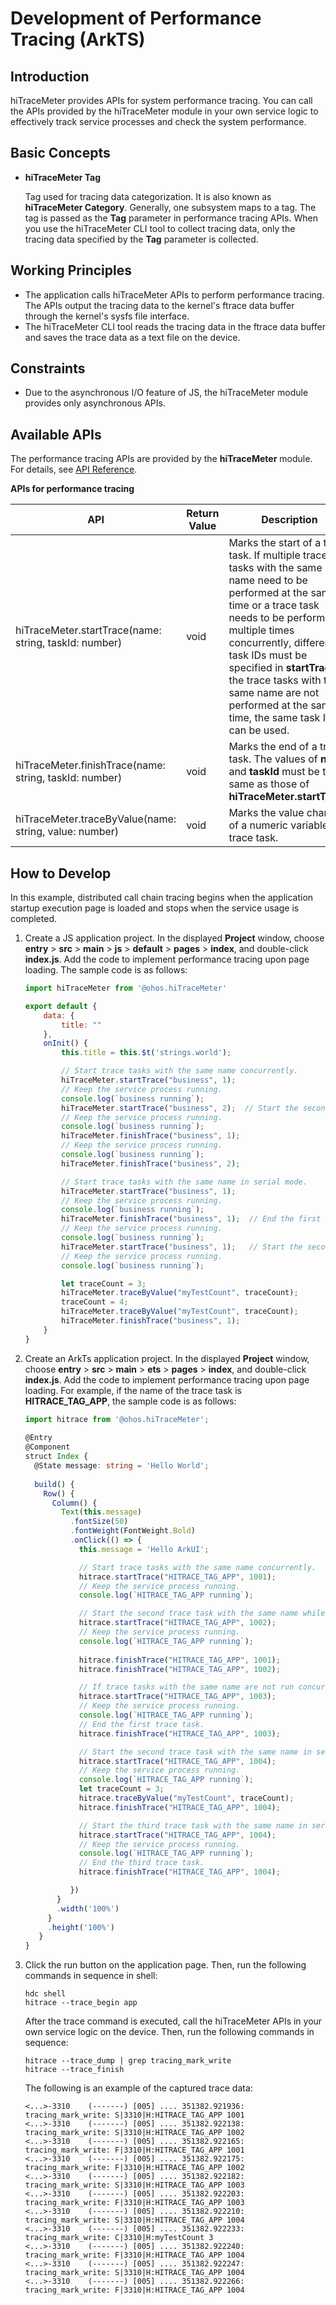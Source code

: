 # Development of Performance Tracing (ArkTS)

## Introduction

hiTraceMeter provides APIs for system performance tracing. You can call the APIs provided by the hiTraceMeter module in your own service logic to effectively track service processes and check the system performance.

## Basic Concepts

- **hiTraceMeter Tag**

  Tag used for tracing data categorization. It is also known as **hiTraceMeter Category**. Generally, one subsystem maps to a tag. The tag is passed as the **Tag** parameter in performance tracing APIs. When you use the hiTraceMeter CLI tool to collect tracing data, only the tracing data specified by the **Tag** parameter is collected.

## Working Principles

- The application calls hiTraceMeter APIs to perform performance tracing. The APIs output the tracing data to the kernel's ftrace data buffer through the kernel's sysfs file interface.
- The hiTraceMeter CLI tool reads the tracing data in the ftrace data buffer and saves the trace data as a text file on the device.

## Constraints

- Due to the asynchronous I/O feature of JS, the hiTraceMeter module provides only asynchronous APIs.

## Available APIs

The performance tracing APIs are provided by the **hiTraceMeter** module. For details, see [API Reference]( ../reference/apis/js-apis-hitracemeter.md).

**APIs for performance tracing**

| API                                                   | Return Value | Description                                                                                                                  |
| ------------------------------------------------------ | ---- | -------------------------------------------------------------------------------------------------------------------- |
| hiTraceMeter.startTrace(name: string, taskId: number)  | void | Marks the start of a trace task. If multiple trace tasks with the same name need to be performed at the same time or a trace task needs to be performed multiple times concurrently, different task IDs must be specified in **startTrace**. If the trace tasks with the same name are not performed at the same time, the same task ID can be used.|
| hiTraceMeter.finishTrace(name: string, taskId: number) | void | Marks the end of a trace task. The values of **name** and **taskId** must be the same as those of **hiTraceMeter.startTrace**.                                                                |
| hiTraceMeter.traceByValue(name: string, value: number) | void | Marks the value changes of a numeric variable in a trace task.                                                                                         |

## How to Develop

In this example, distributed call chain tracing begins when the application startup execution page is loaded and stops when the service usage is completed.

1. Create a JS application project. In the displayed **Project** window, choose **entry** > **src** > **main** > **js** > **default** > **pages** > **index**, and double-click **index.js**. Add the code to implement performance tracing upon page loading. The sample code is as follows:

   ```js
   import hiTraceMeter from '@ohos.hiTraceMeter'

   export default {
       data: {
           title: ""
       },
       onInit() {
           this.title = this.$t('strings.world');

           // Start trace tasks with the same name concurrently.
           hiTraceMeter.startTrace("business", 1);
           // Keep the service process running.
           console.log(`business running`);
           hiTraceMeter.startTrace("business", 2);  // Start the second trace task with the same name while the first task is still running. The tasks are running concurrently and therefore their taskId must be different.
           // Keep the service process running.
           console.log(`business running`);
           hiTraceMeter.finishTrace("business", 1);
           // Keep the service process running.
           console.log(`business running`);
           hiTraceMeter.finishTrace("business", 2);

           // Start trace tasks with the same name in serial mode.
           hiTraceMeter.startTrace("business", 1);
           // Keep the service process running.
           console.log(`business running`);
           hiTraceMeter.finishTrace("business", 1);  // End the first trace task.
           // Keep the service process running.
           console.log(`business running`);
           hiTraceMeter.startTrace("business", 1);   // Start the second trace task with the same name in serial mode.
           // Keep the service process running.
           console.log(`business running`);

           let traceCount = 3;
           hiTraceMeter.traceByValue("myTestCount", traceCount);
           traceCount = 4;
           hiTraceMeter.traceByValue("myTestCount", traceCount);
           hiTraceMeter.finishTrace("business", 1);
       }
   }
   ```

2. Create an ArkTs application project. In the displayed **Project** window, choose **entry** > **src** > **main** > **ets** > **pages** > **index**, and double-click **index.js**. Add the code to implement performance tracing upon page loading. For example, if the name of the trace task is **HITRACE\_TAG\_APP**, the sample code is as follows:
 
   ```ts
   import hitrace from '@ohos.hiTraceMeter';
  
   @Entry
   @Component
   struct Index {
     @State message: string = 'Hello World';
 
     build() {
       Row() {
         Column() {
           Text(this.message)
             .fontSize(50)
             .fontWeight(FontWeight.Bold)
             .onClick(() => {
               this.message = 'Hello ArkUI';

               // Start trace tasks with the same name concurrently.
               hitrace.startTrace("HITRACE_TAG_APP", 1001);
               // Keep the service process running.
               console.log(`HITRACE_TAG_APP running`);
   
               // Start the second trace task with the same name while the first task is still running. The tasks are running concurrently and therefore their taskId must be different.
               hitrace.startTrace("HITRACE_TAG_APP", 1002);
               // Keep the service process running.
               console.log(`HITRACE_TAG_APP running`);
  
               hitrace.finishTrace("HITRACE_TAG_APP", 1001);
               hitrace.finishTrace("HITRACE_TAG_APP", 1002);
   
               // If trace tasks with the same name are not run concurrently, the same taskId can be used.
               hitrace.startTrace("HITRACE_TAG_APP", 1003);
               // Keep the service process running.
               console.log(`HITRACE_TAG_APP running`);
               // End the first trace task.
               hitrace.finishTrace("HITRACE_TAG_APP", 1003);
   
               // Start the second trace task with the same name in serial mode. It uses a taskId different from the first trace task.
               hitrace.startTrace("HITRACE_TAG_APP", 1004);
               // Keep the service process running.
               console.log(`HITRACE_TAG_APP running`);
               let traceCount = 3;
               hitrace.traceByValue("myTestCount", traceCount);
               hitrace.finishTrace("HITRACE_TAG_APP", 1004);
   
               // Start the third trace task with the same name in serial mode. It uses a taskId same as the second trace task.
               hitrace.startTrace("HITRACE_TAG_APP", 1004);
               // Keep the service process running.
               console.log(`HITRACE_TAG_APP running`);
               // End the third trace task.
               hitrace.finishTrace("HITRACE_TAG_APP", 1004);
   
             })
          }
          .width('100%')
        }
        .height('100%')
      }
   }
   ```
   
3. Click the run button on the application page. Then, run the following commands in sequence in shell:
 
   ```shell
   hdc shell
   hitrace --trace_begin app
   ```
   
   After the trace command is executed, call the hiTraceMeter APIs in your own service logic on the device. Then,  run the following commands in sequence:
  
   ```shell
   hitrace --trace_dump | grep tracing_mark_write
   hitrace --trace_finish
   ```
  
   The following is an example of the captured trace data:
  
   ```
   <...>-3310    (-------) [005] .... 351382.921936: tracing_mark_write: S|3310|H:HITRACE_TAG_APP 1001
   <...>-3310    (-------) [005] .... 351382.922138: tracing_mark_write: S|3310|H:HITRACE_TAG_APP 1002
   <...>-3310    (-------) [005] .... 351382.922165: tracing_mark_write: F|3310|H:HITRACE_TAG_APP 1001
   <...>-3310    (-------) [005] .... 351382.922175: tracing_mark_write: F|3310|H:HITRACE_TAG_APP 1002
   <...>-3310    (-------) [005] .... 351382.922182: tracing_mark_write: S|3310|H:HITRACE_TAG_APP 1003
   <...>-3310    (-------) [005] .... 351382.922203: tracing_mark_write: F|3310|H:HITRACE_TAG_APP 1003
   <...>-3310    (-------) [005] .... 351382.922210: tracing_mark_write: S|3310|H:HITRACE_TAG_APP 1004
   <...>-3310    (-------) [005] .... 351382.922233: tracing_mark_write: C|3310|H:myTestCount 3
   <...>-3310    (-------) [005] .... 351382.922240: tracing_mark_write: F|3310|H:HITRACE_TAG_APP 1004
   <...>-3310    (-------) [005] .... 351382.922247: tracing_mark_write: S|3310|H:HITRACE_TAG_APP 1004
   <...>-3310    (-------) [005] .... 351382.922266: tracing_mark_write: F|3310|H:HITRACE_TAG_APP 1004
   ```

